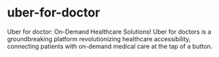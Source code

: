 # uber-for-doctor
Uber for doctor: On-Demand Healthcare Solutions! Uber for doctors is a groundbreaking platform revolutionizing healthcare accessibility, connecting patients with on-demand medical care at the tap of a button.
